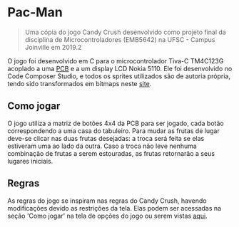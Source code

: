 # Pac-Man
> Uma cópia do jogo Candy Crush desenvolvido como projeto final da disciplina de Microcontroladores (EMB5642) na UFSC - Campus Joinville em 2019.2

O jogo foi desenvolvido em C para o microcontrolador Tiva-C TM4C123G acoplado a uma [PCB](/PCB) e a um display LCD Nokia 5110. Ele foi desenvolvido no Code Composer Studio, e todos os sprites utilizados são de autoria própria, tendo sido transformados em bitmaps neste [site](https://sparks.gogo.co.nz/pcd8554-bmp.html).

## Como jogar

O jogo utiliza a matriz de botões 4x4 da PCB para ser jogado, cada botão correspondendo a uma casa do tabuleiro. Para mudar as frutas de lugar deve-se clicar nas duas frutas desejadas: a troca será feita se elas estiveram uma ao lado da outra. Caso a troca não leve nenhuma combinação de frutas a serem estouradas, as frutas retornarão a seus lugares iniciais.

## Regras

As regras do jogo se inspiram nas regras do Candy Crush, havendo modificações devido as restrições da tela. Elas podem ser acessadas na seção 'Como jogar' na tela de opções do jogo ou serem vistas [aqui](/Sprites/Instrucoes).



